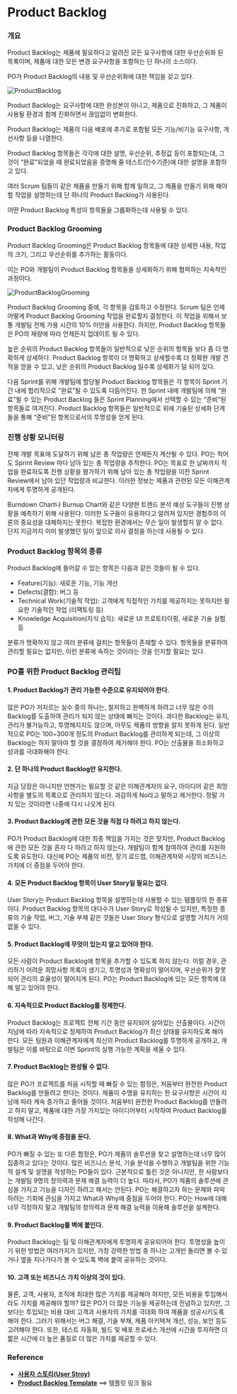 # Product Backlog

### 개요

Product Backlog는 제품에 필요하다고 알려진 모든 요구사항에 대한 우선순위화 된 목록이며, 제품에 대한 모든 변경 요구사항을 포함하는 단 하나의 소스이다.

PO가 Product Backlog의 내용 및 우선순위화에 대한 책임을 갖고 있다.



![ProductBacklog](./img/06fig02_modified.png "Product Backlog")



Product Backlog는 요구사항에 대한 완성본이 아니고, 제품으로 진화하고, 그 제품이 사용될 환경과 함께 진화하면서 끊임없이 변화한다.

Product Backlog는 제품의 다음 배포에 추가로 포함될 모든 기능/비기능 요구사항, 개선사항 등을 나열한다.

Product Backlog 항목들은 각각에 대한 설명, 우선순위, 추정값 등이 포함되는데, 그것이 “완료”되었을 때 완료되었음을 증명해 줄 테스트(인수기준)에 대한 설명을 포함하고 있다.

여러 Scrum 팀들이 같은 제품을 만들기 위해 함께 일하고, 그 제품을 만들기 위해 해야 할 작업을 설명하는데 단 하나의 Product Backlog가 사용된다.

어떤 Product Backlog 특성이 항목들을 그룹화하는데 사용될 수 있다.

### Product Backlog Grooming

Product Backlog Grooming은 Product Backlog 항목들에 대한 상세한 내용, 작업의 크기, 그리고 우선순위를 추가하는 활동이다.

이는 PO와 개발팀이 Product Backlog 항목들을 상세화하기 위해 협력하는 지속적인 과정이다.



![ProductBacklogGrooming](./img/06fig06.png)



Product Backlog Grooming 중에, 각 항목을 검토하고 수정한다. Scrum 팀은 언제 어떻게 Product Backlog Grooming 작업을 완료할지 결정한다. 이 작업을 위해서 보통 개발팀 전체 가용 시간의 10% 미만을 사용한다. 하지만, Product Backlog 항목들은 PO의 재량에 따라 언제든지 업데이트 될 수 있다.

높은 순위의 Product Backlog 항목들이 일반적으로 낮은 순위의 항목들 보다 좀 더 명확하게 상세하다. Product Backlog 항목이 더 명확하고 상세할수록 더 정확한 개발 견적을 얻을 수 있고, 낮은 순위의 Product Backlog 일수록 상세화가 덜 되어 있다.

다음 Sprint를 위해 개발팀에 할당될 Product Backlog 항목들은 각 항목이 Sprint 기간 내에 합리적으로 “완료”될 수 있도록 다듬어진다. 한 Sprint 내에 개발팀에 의해 “완료”될 수 있는 Product Backlog 들은 Sprint Planning에서 선택할 수 있는 “준비”된 항목들로 여겨진다. Product Backlog 항목들은 일반적으로 위에 기술된 상세화 단계들을 통해 “준비”된 항목으로서의 투명성을 얻게 된다.

### 진행 상황 모니터링

전체 개발 목표에 도달하기 위해 남은 총 작업량은 언제든지 계산될 수 있다. PO는 적어도 Sprint Review 마다 남아 있는 총 작업량을 추적한다. PO는 목표로 한 날짜까지 작업을 완료하도록 진행 상황을 평가하기 위해 남아 있는 총 작업량을 이전 Sprint Review에서 남아 있던 작업량과 비교한다. 이러한 정보는 제품과 관련된 모든 이해관계자에게 투명하게 공개된다.

Burndown Chart나 Burnup Chart와 같은 다양한 트렌드 분석 예상 도구들이 진행 상황을 예측하기 위해 사용된다. 이러한 도구들이 유용하다고 알려져 있지만 경험주의 이론의 중요성을 대체하지는 못한다. 복잡한 환경에서는 무슨 일이 발생할지 알 수 없다. 단지 지금까지 이미 발생했던 일이 앞으로 의사 결정을 하는데 사용될 수 있다.

### Product Backlog 항목의 종류

Product Backlog에 들어갈 수 있는 항목은 다음과 같은 것들이 될 수 있다.

- Feature(기능): 새로운 기능, 기능 개선
- Defects(결함): 버그 등
- Technical Work(기술적 작업): 고객에게 직접적인 가치를 제공하지는 못하지만 필요한 기술적인 작업 (리팩토링 등)
- Knowledge Acquisition(지식 습득): 새로운 UI 프로토타이핑, 새로운 기술 실험 등

분류가 명확하지 않고 여러 분류에 걸치는 항목들이 존재할 수 있다. 항목들을 분류하여 관리할 필요는 없지만, 이런 분류에 속하는 것이라는 것을 인지할 필요는 있다.

### PO를 위한 Product Backlog 관리팁

#### **1. Product Backlog가 관리 가능한 수준으로 유지되어야 한다.**

많은 PO가 저지르는 실수 중의 하나는, 철저하고 완벽하게 하려고 너무 많은 수의 Backlog를 도출하여 관리가 되지 않는 상태에 빠지는 것이다. 과다한 Backlog는 유지, 관리가 불가능하고, 투명해지지도 않으며, 아무도 제품의 방향을 알지 못하게 된다. 일반적으로 PO는 100~300개 정도의 Product Backlog를 관리하게 되는데, 그 이상의 Backlog는 하지 말아야 할 것을 결정하여 제거해야 한다. PO는 산출물을 최소화하고 성과를 극대화해야 한다.

#### **2. 단 하나의 Product Backlog만 유지한다.**

지금 당장은 아니지만 언젠가는 필요할 것 같은 이해관계자의 요구, 아이디어 같은 희망사항을 별도의 목록으로 관리하지 않는다. 과감하게 No라고 말하고 제거한다. 정말 가치 있는 것이라면 나중에 다시 나오게 된다.

#### **3. Product Backlog에 관한 모든 것을 직접 다 하려고 하지 않는다.**

PO가 Product Backlog에 대한 최종 책임을 가지는 것은 맞지만, Product Backlog에 관한 모든 것을 혼자 다 하려고 하지 않는다. 개발팀이 함께 참여하여 관리를 지원하도록 유도한다. 대신에 PO는 제품의 비전, 장기 로드맵, 이해관계자와 시장의 비즈니스 가치에 더 중점을 두어야 한다.

#### **4. 모든 Product Backlog 항목이 User Story일 필요는 없다.**

User Story는 Product Backlog 항목을 설명하는데 사용할 수 있는 템플릿의 한 종류이다. Product Backlog 항목의 대다수가 User Story로 작성될 수 있지만, 특정한 종류의 기술 작업, 버그, 기술 부채 같은 것들은 User Story 형식으로 설명할 가치가 거의 없을 수 있다.

#### **5. Product Backlog에 무엇이 있는지 알고 있어야 한다.**

모든 사람이 Product Backlog에 항목을 추가할 수 있도록 하지 않는다. 이럴 경우, 관리하기 어려운 희망사항 목록이 생기고, 투명성과 명확성이 떨어지며, 우선순위가 잘못되어 관리의 효율성이 떨어지게 된다. PO는 Product Backlog에 있는 모든 항목에 대해 알고 있어야 한다.

#### **6. 지속적으로 Product Backlog를 정제한다.**

Product Backlog는 프로젝트 전체 기간 동안 유지되어 살아있는 산출물이다. 시간이 지남에 따라 지속적으로 정제하여 Product Backlog가 최신 상태를 유지하도록 해야 한다. 모든 팀원과 이해관계자에게 최신의 Product Backlog를 투명하게 공개하고, 개발팀은 이를 바탕으로 이번 Sprint의 실행 가능한 계획을 세울 수 있다.

#### **7. Product Backlog는 완성될 수 없다.**

많은 PO가 프로젝트를 처음 시작할 때 빠질 수 있는 함정은, 처음부터 완전한 Product Backlog를 만들려고 한다는 것이다. 제품이 수명을 유지하는 한 요구사항은 시간이 지남에 따라 계속 증가하고 줄어들 것이다. 처음부터 완전한 Product Backlog를 만들려고 하지 말고, 제품에 대한 가장 가치있는 아이디어부터 시작하여 Product Backlog를 작성해 나간다.

#### **8. What과 Why에 중점을 둔다.**

PO가 빠질 수 있는 또 다른 함정은, PO가 제품의 솔루션을 찾고 설명하는데 너무 많이 집중하고 있다는 것이다. 많은 비즈니스 분석, 기술 분석을 수행하고 개발팀을 위한 기능적 설계 및 설명을 작성하는 PO들이 있다. 근본적으로 틀린 것은 아니지만, 한 사람보다는 개발팀 9명의 창의력과 문제 해결 능력이 더 높다. 따라서, PO가 제품의 솔루션에 관심을 가지고 기능을 디자인 하려고 해서는 안된다. PO는 해결하고자 하는 문제와 파악하려는 기회에 관심을 가지고 What과 Why에 중점을 두어야 한다. PO는 How에 대해 너무 걱정하지 말고 개발팀의 창의력과 문제 해결 능력을 이용해 솔루션을 설계한다.

#### **9. Product Backlog를 벽에 붙인다.**

Product Backlog는 팀 및 이해관계자에게 투명하게 공유되어야 한다. 투명성을 높이기 위한 방법은 여러가지가 있지만, 가장 강력한 방법 중 하나는 고개만 돌리면 볼 수 있거나 옆을 지나가다가 볼 수 있도록 벽에 붙여 공유하는 것이다.

#### **10. 고객 또는 비즈니스 가치 이상의 것이 있다.**

물론, 고객, 사용자, 조직에 최대한 많은 가치를 제공해야 하지만, 모든 비용을 투입해서라도 가치를 제공해야 할까? 많은 PO가 더 많은 기능을 제공하는데 전념하고 있지만, 그 보다는 투입되는 비용 대비 고객과 사용자의 가치를 극대화 하여 제품을 성공시키도록 해야 한다. 그러기 위해서는 버그 해결, 기술 부채, 제품 아키텍쳐 개선, 성능, 보안 등도 고려해야 한다. 또한, 테스트 자동화, 빌드 및 배포 프로세스 개선에 시간을 투자하면 더 짧은 시간에 더 높은 품질로 더 많은 가치를 제공할 수 있다.

### Reference

- **[사용자 스토리(User Stroy)](./user-story.md)**
- **[Product Backlog Template](http://moudemo.mousoft.co.kr/confluence/display/AW/Product+Backlog+Template)** ==> 템플릿 링크 필요